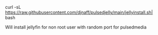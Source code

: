 curl -sL  https://raw.githubusercontent.com/djnaff/pulsedjelly/main/jellyinstall.sh| bash

Will install jellyfin for non root user with random port for pulsedmedia

